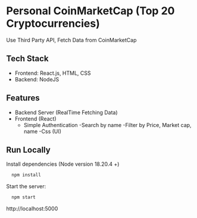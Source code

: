 # Personal CoinMarketCap (Top 20 Cryptocurrencies)

Use Third Party API, Fetch Data from CoinMarketCap

## Tech Stack

- Frontend: React.js, HTML, CSS
- Backend: NodeJS

## Features

- Backend Server (RealTime Fetching Data)
- Frontend (React) 
   - Simple Authentication
   -Search by name
   -Filter by Price, Market cap, name
   -Css (UI)

## Run Locally

Install dependencies
(Node version 18.20.4 +)
```bash
  npm install
```

Start the server:

```bash
  npm start
```
http://localhost:5000
